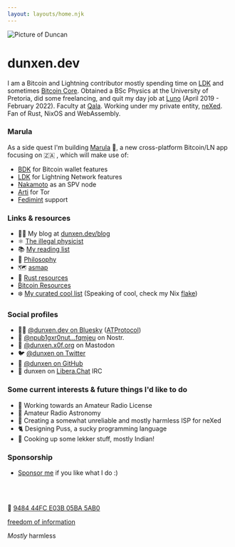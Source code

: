 ```yaml
---
layout: layouts/home.njk
---
```


<div class="illo-container">
  <img src="/assets/images/profile.avif" class="profile-picture" alt="Picture of Duncan">
</div>

# dunxen.dev

I am a Bitcoin and Lightning contributor mostly spending time on [LDK] and sometimes [Bitcoin Core]. Obtained a BSc Physics at the University of Pretoria,
did some freelancing, and quit my day job at [Luno] (April 2019 - February 2022). Faculty at [Qala]. Working under my private entity, [neXed].
Fan of Rust, NixOS and WebAssembly.

### Marula

As a side quest I'm building [Marula] 🍑, a new cross-platform Bitcoin/LN app focusing on 🇿🇦 , which will make use of:

-   [BDK] for Bitcoin wallet features
-   [LDK] for Lightning Network features
-   [Nakamoto] as an SPV node
-   [Arti] for Tor
-   [Fedimint] support

### Links & resources

-   ✍🏻 My blog at [dunxen.dev/blog](/blog)
-   ⚛️ [The illegal physicist](/physics)
-   📚 [My reading list](/reading)
-   💭 [Philosophy](/philosophy)
-   🗺 [asmap](/asmap)
-   🦀 [Rust resources](/rust)
-   [₿itcoin Resources](/bitcoin)
-   ❄️ [My curated cool list](/cool)
    (Speaking of cool, check my Nix [flake](https://github.com/dunxen/flake))

### Social profiles

-   ✍🏻 [@dunxen.dev on Bluesky] ([ATProtocol])
-   🦤 [@npub1gxr0nut...fqmjeu] on Nostr.
-   🐘 [@dunxen.x0f.org] on Mastodon
-   🐦 [@dunxen on Twitter]
-   🐙 [@dunxen on GitHub]
-   💬 dunxen on [Libera.Chat] IRC

### Some current interests & future things I'd like to do

-   📡 Working towards an Amateur Radio License
-   🌌 Amateur Radio Astronomy
-   📮 Creating a somewhat unreliable and mostly harmless ISP for neXed
-   🐈 Designing Puss, a sucky programming language
-   🥘 Cooking up some lekker stuff, mostly Indian!

### Sponsorship

-   [Sponsor me] if you like what I do :)

<br><br>

🔑 [9484 44FC E03B 05BA 5AB0]

[freedom of information]

_Mostly_ harmless

[LDK]: https://lightningdevkit.org
[Bitcoin Core]: https://github.com/bitcoin/bitcoin
[Qala]: https://qala.dev
[neXed]: https://nexed.works
[BDK]: https://bitcoindevkit.org
[Nakamoto]: https://github.com/cloudhead/nakamoto
[Marula]: https://github.com/nexedworks/marula
[Arti]: https://gitlab.torproject.org/tpo/core/arti
[Fedimint]: https://fedimint.org
[@dunxen.dev on Bluesky]: https://staging.bsky.app/profile/dunxen.dev
[ATProtocol]: https://atproto.com
[@dunxen.x0f.org]: https://elk.zone/x0f.org/@dunxen
[@dunxen on Twitter]: https://twitter.com/dunxen
[@dunxen on GitHub]: https://github.com/dunxen
[Libera.Chat]: https://libera.chat
[Sponsor me]: https://github.com/sponsors/dunxen
[9484 44FC E03B 05BA 5AB0]: https://keys.openpgp.org/search?q=948444FCE03B05BA5AB0591EC37B1C1D44C786EE
[freedom of information]: https://annas-archive.org/
[@npub1gxr0nut...fqmjeu]: https://primal.net/p/npub1gxr0nutz03u7rgquguq2sk24nzygtvq08a5malyu4epjaxhzae8qfqmjeu/notes
[Luno]: https://luno.com
